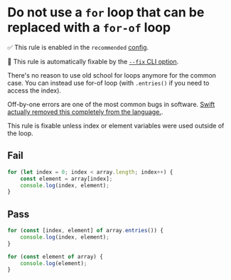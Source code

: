 # Do not use a `for` loop that can be replaced with a `for-of` loop

✅ This rule is enabled in the `recommended` [config](https://github.com/sindresorhus/eslint-plugin-unicorn#preset-configs).

🔧 This rule is automatically fixable by the [`--fix` CLI option](https://eslint.org/docs/latest/user-guide/command-line-interface#--fix).

<!-- end rule header -->
<!-- Do not manually modify this header. Run: `npm run fix:eslint-docs` -->

There's no reason to use old school for loops anymore for the common case. You can instead use for-of loop (with `.entries()` if you need to access the index).

Off-by-one errors are one of the most common bugs in software. [Swift actually removed this completely from the language.](https://github.com/apple/swift-evolution/blob/master/proposals/0007-remove-c-style-for-loops.md).

This rule is fixable unless index or element variables were used outside of the loop.

## Fail

```js
for (let index = 0; index < array.length; index++) {
	const element = array[index];
	console.log(index, element);
}
```

## Pass

```js
for (const [index, element] of array.entries()) {
	console.log(index, element);
}

for (const element of array) {
	console.log(element);
}
```
